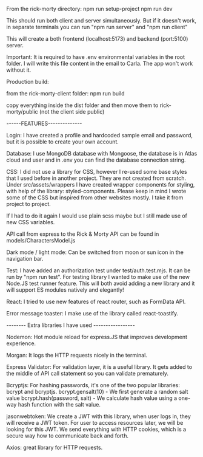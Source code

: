 

From the rick-morty directory:
    npm run setup-project
    npm run dev

This should run both client and server simultaneously. But if it doesn't work, in separate terminals you can run "npm run server" and
"npm run client"


This will create a both frontend (localhost:5173) and backend (port:5100) server.

Important: It is required to have .env environmental variables in the root folder. I will write this file content in the email to Carla.
The app won't work without it.


Production build: 

from the rick-morty-client folder:
npm run build

copy everything inside the dist folder and then move them to rick-morty/public (not the client side public)


------FEATURES--------------

Login: I have created a profile and hardcoded sample email and password, but it is possible to create your own account.

Database: I use MongoDB database with Mongoose, the database is in Atlas cloud and user and in .env you can find the database connection string. 

CSS: I did not use a library for CSS, however I re-used some base styles that I used before in another project. They are not created from scratch. Under src/assets/wrappers I have created wrapper components for styling, with help of the library: styled-components. Please keep in mind I wrote some of the CSS but inspired from other websites mostly. I take it from project to project.

If I had to do it again I would use plain scss maybe but I still made use of new CSS variables.

API call from express to the Rick & Morty API can be found in models/CharactersModel.js

Dark mode / light mode: Can be switched from moon or sun icon in the navigation bar.

Test: I have added an authorization test under test/auth.test.mjs. It can be run by "npm run test".
For testing library I wanted to make use of the new Node.JS test runner feature. This will both avoid adding a new library and it will
support ES modules natively and elegantly!

React: I tried to use new features of react router, such as FormData API.

Error message toaster: I make use of the library called react-toastify.

-------- Extra libraries I have used -----------------

Nodemon: Hot module reload for express.JS that improves development experience.

Morgan: It logs the HTTP requests nicely in the terminal.

Express Validator: For validation layer, it is a useful library. It gets added to the middle of API call statement so you can validate prematurely.

Bcryptjs: For hashing passwords, it's one of the two popular libraries: bcrypt and bcryptjs. 
bcrypt.gensalt(10) - We first generate a random salt value
bcrypt.hash(password, salt) - We calculate hash value using a one-way hash function with the salt value.

jasonwebtoken: We create a JWT with this library, when user logs in, they will receive a JWT token. For user to access resources later,
we will be looking for this JWT. We send everything with HTTP cookies, which is a secure way how to communicate back and forth.

Axios: great library for HTTP requests.




